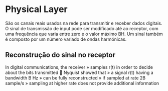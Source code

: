 # Physical Layer

São os canais reais usados na rede para transmitir e receber dados digitais. O sinal de transmissão de input pode ser modificado até ao receptor, com uma frequência que varia entre zero e o valor máximo BH. Um sinal também é composto por um número variado de ondas harmónicas. 

## Reconstrução do sinal no receptor

In digital communications, the receiver
» samples r(t) in order to decide about the bits transmitted
 Nyquist showed that
» a signal r(t) having a bandwidth B Hz
» can be fully reconstructed
» if sampled at rate 2B sample/s
» sampling at higher rate does not provide additional information